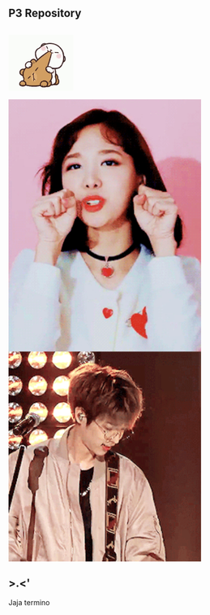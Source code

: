 
## P3 Repository

## <img src="source/tenor.gif" width="128" align="center"> 


 <img src="source/heh.gif" width="380" align="left"> 


 <img src="source/ze.gif" width="380" align="center"> 



## >.<'

Jaja termino
